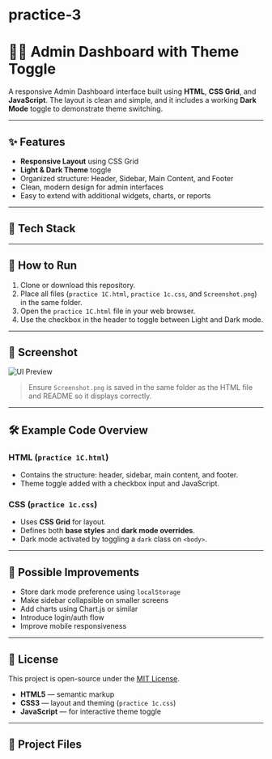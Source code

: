 # practice-3
# 🧑‍💼 Admin Dashboard with Theme Toggle

A responsive Admin Dashboard interface built using **HTML**, **CSS Grid**, and **JavaScript**. The layout is clean and simple, and it includes a working **Dark Mode** toggle to demonstrate theme switching.

---

## ✨ Features

- **Responsive Layout** using CSS Grid
- **Light & Dark Theme** toggle
- Organized structure: Header, Sidebar, Main Content, and Footer
- Clean, modern design for admin interfaces
- Easy to extend with additional widgets, charts, or reports

---

## 🧰 Tech Stack

---

## 🚀 How to Run

1. Clone or download this repository.
2. Place all files (`practice 1C.html`, `practice 1c.css`, and `Screenshot.png`) in the same folder.
3. Open the `practice 1C.html` file in your web browser.
4. Use the checkbox in the header to toggle between Light and Dark mode.

---

## 📸 Screenshot

![UI Preview](dashboard-preview.png)

> Ensure `Screenshot.png` is saved in the same folder as the HTML file and README so it displays correctly.

---

## 🛠 Example Code Overview

### HTML (`practice 1C.html`)
- Contains the structure: header, sidebar, main content, and footer.
- Theme toggle added with a checkbox input and JavaScript.

### CSS (`practice 1c.css`)
- Uses **CSS Grid** for layout.
- Defines both **base styles** and **dark mode overrides**.
- Dark mode activated by toggling a `dark` class on `<body>`.

---

## 🔮 Possible Improvements

- Store dark mode preference using `localStorage`
- Make sidebar collapsible on smaller screens
- Add charts using Chart.js or similar
- Introduce login/auth flow
- Improve mobile responsiveness

---

## 📜 License

This project is open-source under the [MIT License](https://opensource.org/licenses/MIT).




- **HTML5** — semantic markup
- **CSS3** — layout and theming (`practice 1c.css`)
- **JavaScript** — for interactive theme toggle

---

## 📂 Project Files


